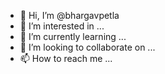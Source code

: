 - 👋 Hi, I’m @bhargavpetla
- 👀 I’m interested in ...
- 🌱 I’m currently learning ...
- 💞️ I’m looking to collaborate on ...
- 📫 How to reach me ...

<!---
bhargavpetla/bhargavpetla is a ✨ special ✨ repository because its `README.md` (this file) appears on your GitHub profile.
You can click the Preview link to take a look at your changes.
--->
